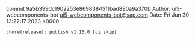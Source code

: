 commit 9a5b399dc1902253e8698384511bad890a9a370b
Author: ui5-webcomponents-bot <ui5-webcomponents-bot@sap.com>
Date:   Fri Jun 30 13:22:17 2023 +0000

    chore(release): publish v1.15.0 [ci skip]
